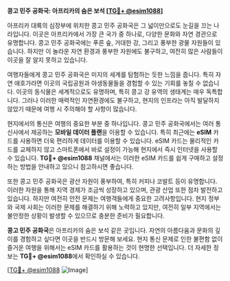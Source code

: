 **콩고 민주 공화국: 아프리카의 숨은 보석 [[TG💪+ @esim1088](https://t.me/s/esim1088)]**

아프리카 대륙의 심장부에 위치한 콩고 민주 공화국은 그 넓이만으로도 눈길을 끄는 나라입니다. 이곳은 아프리카에서 가장 큰 국가 중 하나로, 다양한 문화와 자연 경관으로 유명합니다. 콩고 민주 공화국에는 푸른 숲, 거대한 강, 그리고 풍부한 광물 자원들이 있습니다. 하지만 이 놀라운 자연 환경과 풍부한 자원에도 불구하고, 여전히 많은 사람들이 이곳을 잘 알지 못하고 있습니다.

여행자들에게 콩고 민주 공화국은 미지의 세계를 탐험하는 듯한 느낌을 줍니다. 특히 자연 애호가라면 이곳의 국립공원과 야생동물들을 경험할 수 있는 기회를 놓칠 수 없습니다. 이곳의 동식물은 세계적으로도 유명하며, 특히 콩고 강 유역의 생태계는 매우 독특합니다. 그러나 이러한 매력적인 자연환경에도 불구하고, 현지의 인프라는 아직 발달하지 않았기 때문에 여행 시 주의해야 할 사항이 많습니다.

현지에서의 통신은 여행의 중요한 부분 중 하나입니다. 콩고 민주 공화국에서는 여러 통신사에서 제공하는 **모바일 데이터 플랜**을 이용할 수 있습니다. 특히 최근에는 **eSIM** 카드를 사용하면 더욱 편리하게 데이터를 이용할 수 있습니다. eSIM 카드는 물리적인 카드를 교체하지 않고 스마트폰에서 바로 설정이 가능해 현지에서 즉시 인터넷을 사용할 수 있습니다. **TG💪+ @esim1088** 채널에서는 이러한 eSIM 카드를 쉽게 구매하고 설정하는 방법을 안내하고 있으니 참고하시면 좋습니다.

또한 콩고 민주 공화국은 광산 자원이 풍부하여, 특히 커피나 코발트 등이 유명합니다. 이러한 자원을 통해 지역 경제가 조금씩 성장하고 있으며, 관광 산업 또한 점차 발전하고 있습니다. 하지만 여전히 안전 문제는 여행객들에게 중요한 고려사항입니다. 현지 정부와 국제 사회는 이러한 문제를 해결하기 위해 노력하고 있지만, 여전히 일부 지역에서는 불안정한 상황이 발생할 수 있으므로 충분한 준비가 필요합니다.

**콩고 민주 공화국**은 아프리카의 숨은 보석 같은 곳입니다. 자연의 아름다움과 문화의 깊이를 경험하고 싶다면 이곳을 반드시 방문해 보세요. 현지 통신 문제로 인한 불편함 없이 즐거운 여행을 위해서는 eSIM 카드를 활용하는 것이 현명한 선택입니다. 더 자세한 정보는 **TG💪+ @esim1088**에서 확인하실 수 있습니다.

[[TG💪+ @esim1088](https://t.me/s/esim1088) ![Image](https://i.postimg.cc/Y0z9fWf4/image.png)]